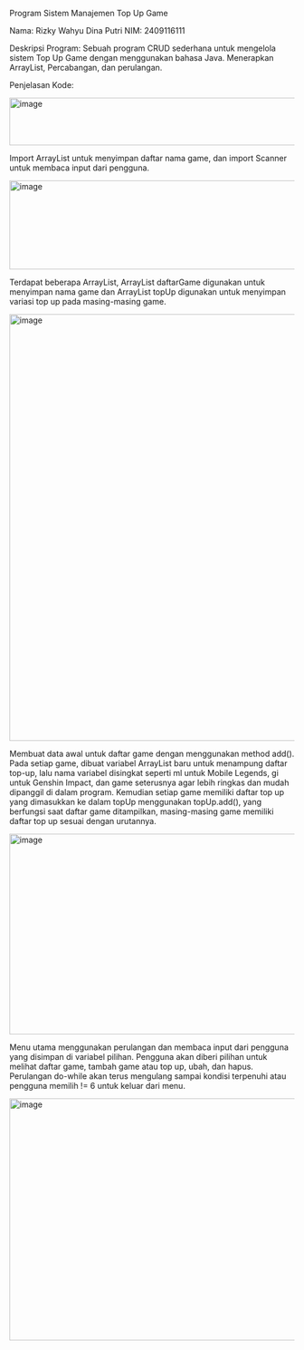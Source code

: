 Program Sistem Manajemen Top Up Game

Nama: Rizky Wahyu Dina Putri
NIM: 2409116111

Deskripsi Program:
Sebuah program CRUD sederhana untuk mengelola sistem Top Up Game dengan menggunakan bahasa Java. Menerapkan ArrayList, Percabangan, dan perulangan.

Penjelasan Kode:

<img width="773" height="84" alt="image" src="https://github.com/user-attachments/assets/21aa03f9-56ab-45f3-929d-49f15437a8e1" />

Import ArrayList untuk menyimpan daftar nama game, dan import Scanner untuk membaca input dari pengguna. 

<img width="791" height="157" alt="image" src="https://github.com/user-attachments/assets/4142120e-ce26-4ba7-bf83-565a13a75cb3" />

Terdapat beberapa ArrayList, ArrayList daftarGame digunakan untuk menyimpan nama game dan ArrayList topUp digunakan untuk menyimpan variasi top up pada masing-masing game. 

<img width="735" height="753" alt="image" src="https://github.com/user-attachments/assets/710d5f82-f0aa-4103-97e0-c265559934f4" /> 

Membuat data awal untuk daftar game dengan menggunakan method add(). Pada setiap game, dibuat variabel ArrayList baru untuk menampung daftar top-up, lalu nama variabel disingkat seperti ml untuk Mobile Legends, gi untuk Genshin Impact, dan game seterusnya agar lebih ringkas dan mudah dipanggil di dalam program. Kemudian setiap game memiliki daftar top up yang dimasukkan ke dalam topUp menggunakan topUp.add(), yang berfungsi saat daftar game ditampilkan, masing-masing game memiliki daftar top up sesuai dengan urutannya.

<img width="1163" height="354" alt="image" src="https://github.com/user-attachments/assets/fee491d9-1118-4ff9-92a0-5515c594a057" /> 

Menu utama menggunakan perulangan dan membaca input dari pengguna yang disimpan di variabel pilihan. Pengguna akan diberi pilihan untuk melihat daftar game, tambah game atau top up, ubah, dan hapus. Perulangan do-while akan terus mengulang sampai kondisi terpenuhi atau pengguna memilih != 6 untuk keluar dari menu. 

<img width="1530" height="427" alt="image" src="https://github.com/user-attachments/assets/f90e64bd-929a-45bc-bf31-3061b18910cc" /> 



